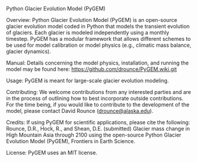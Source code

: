 Python Glacier Evolution Model (PyGEM)

Overview: Python Glacier Evolution Model (PyGEM) is an open-source glacier evolution model coded in Python that models the transient evolution of glaciers. Each glacier is modeled independently using a monthly timestep. PyGEM has a modular framework that allows different schemes to be used for model calibration or model physics (e.g., climatic mass balance, glacier dynamics).

Manual: Details concerning the model physics, installation, and running the model may be found here: https://github.com/drounce/PyGEM.wiki.git

Usage: PyGEM is meant for large-scale glacier evolution modeling.

Contributing: We welcome contributions from any interested parties and are in the process of outlining how to best incorporate outside contributions. For the time being, if you would like to contribute to the development of the model, please contact David Rounce (drounce@alaska.edu).

Credits: If using PyGEM for scientific applications, please cite the following:
Rounce, D.R., Hock, R., and Shean, D.E. (submitted) Glacier mass change in High Mountain Asia through 2100 using the open-source Python Glacier Evolution Model (PyGEM), Frontiers in Earth Science.

License: PyGEM uses an MIT license.
